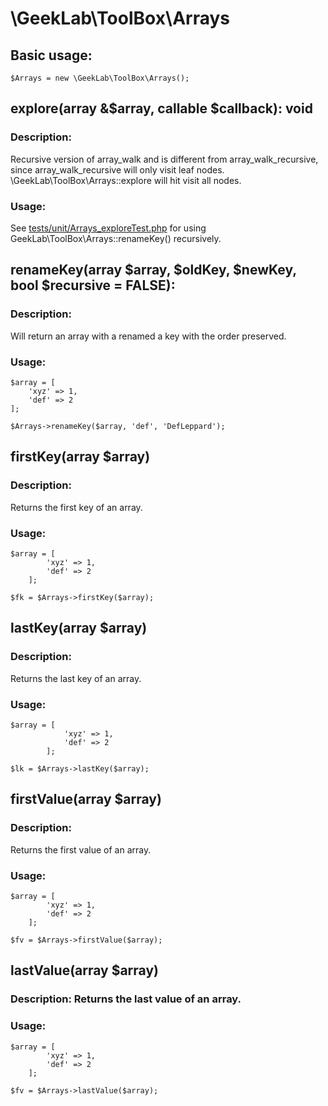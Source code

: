 # \GeekLab\ToolBox\Arrays
## Basic usage:
`$Arrays = new \GeekLab\ToolBox\Arrays();`

## explore(array &$array, callable $callback): void
### Description:
Recursive version of array_walk and is different from array_walk_recursive, since array_walk_recursive will only visit leaf nodes. \GeekLab\ToolBox\Arrays::explore will hit visit all nodes.

### Usage:
See [tests/unit/Arrays_exploreTest.php](tests/unit/Arrays_exploreTest.php) for using GeekLab\ToolBox\Arrays::renameKey() recursively.
  
## renameKey(array $array, $oldKey, $newKey, bool $recursive = FALSE):
### Description:
Will return an array with a renamed a key with the order preserved.
 
### Usage:
 
    $array = [
        'xyz' => 1,
        'def' => 2
    ];
     
    $Arrays->renameKey($array, 'def', 'DefLeppard');

## firstKey(array $array)
### Description:
Returns the first key of an array.

### Usage:
  
    $array = [
            'xyz' => 1,
            'def' => 2
        ];
 
    $fk = $Arrays->firstKey($array);

## lastKey(array $array)
### Description:
Returns the last key of an array.

### Usage:

    $array = [
                'xyz' => 1,
                'def' => 2
            ];
     
    $lk = $Arrays->lastKey($array);

## firstValue(array $array)
### Description:
Returns the first value of an array.

### Usage:
  
    $array = [
            'xyz' => 1,
            'def' => 2
        ];
 
    $fv = $Arrays->firstValue($array);

## lastValue(array $array)
### Description: Returns the last value of an array.

### Usage:
  
    $array = [
            'xyz' => 1,
            'def' => 2
        ];
 
    $fv = $Arrays->lastValue($array);
